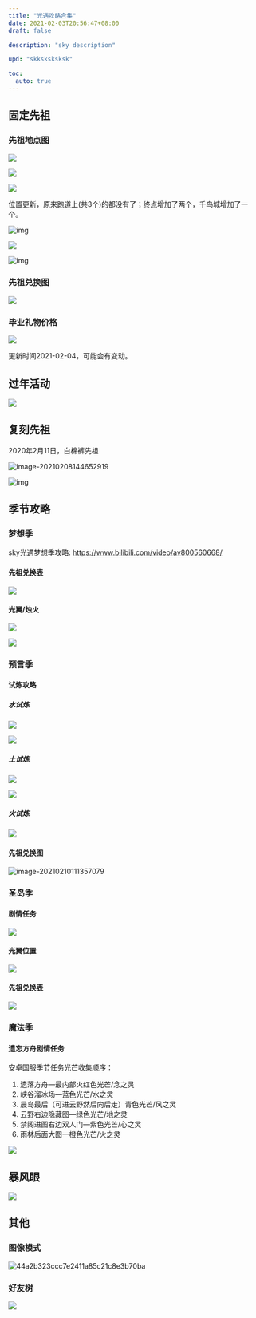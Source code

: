 ```yaml
---
title: "光遇攻略合集"
date: 2021-02-03T20:56:47+08:00
draft: false

description: "sky description"

upd: "skksksksksk"

toc:
  auto: true
---
```


## 	固定先祖

### 先祖地点图

![](https://c-img.18183.com/images/2020/07/10/90c7ad5db815640d6a852bcace8ca600.jpg@!18183)

![](https://c-img.18183.com/images/2020/07/10/55c5f1ff17ec3e067afae0fe1951cdea.jpg@!18183)

![](https://c-img.18183.com/images/2020/07/10/28ae426d44e8b00c812ecb2024077394.jpg@!18183)

位置更新，原来跑道上(共3个)的都没有了；终点增加了两个，千鸟城增加了一个。

![img](https://c-img.18183.com/images/2020/07/10/c32e2b28e084a51983e2c5832dcd3fc5.jpg@!18183)

![](https://c-img.18183.com/images/2020/07/10/7ed25e3d95340ff2be3b4070f41b7e3c.jpg@!18183)

![img](https://c-img.18183.com/images/2020/07/10/45461b922e690bfd5cf15fb70089c4fb.jpg@!18183)

### 先祖兑换图

![](https://cdn.jsdelivr.net/gh/henrywu97/FigBed/Figs/20210130204610.jpg)

### 毕业礼物价格

![](https://cdn.jsdelivr.net/gh/henrywu97/FigBed/Figs/20210206115352.jpg)

更新时间2021-02-04，可能会有变动。

## 过年活动

![](https://cdn.jsdelivr.net/gh/henrywu97/FigBed/Figs/20210206145521.jpg)

## 复刻先祖

2020年2月11日，白棉裤先祖

![image-20210208144652919](C:\Users\Wuhao\AppData\Roaming\Typora\typora-user-images\image-20210208144652919.png)

![img](https://ww2.sinaimg.cn/bmiddle/0087NTXCgy1gng0oqbjpkj30kf1bh0w8.jpg)

## 季节攻略

### 梦想季

sky光遇梦想季攻略: https://www.bilibili.com/video/av800560668/

#### 先祖兑换表

![](https://cdn.jsdelivr.net/gh/henrywu97/FigBed/Figs/20210206145656.jpg)

#### 光翼/烛火

![](https://cdn.jsdelivr.net/gh/henrywu97/FigBed/Figs/20210206145414.jpg)

![](https://cdn.jsdelivr.net/gh/henrywu97/FigBed/Figs/20210206145724.jpg)

### 预言季

#### 试炼攻略

##### 水试炼

![](https://cdn.jsdelivr.net/gh/henrywu97/FigBed/Figs/20210210114413.jpg)

![](https://cdn.jsdelivr.net/gh/henrywu97/FigBed/Figs/20210210121158.jpg)

##### 土试炼

![](https://cdn.jsdelivr.net/gh/henrywu97/FigBed/Figs/20210210121227.jpg)

![](https://cdn.jsdelivr.net/gh/henrywu97/FigBed/Figs/20210210121307.jpg)

##### 火试炼

![](https://cdn.jsdelivr.net/gh/henrywu97/FigBed/Figs/20210210121334.jpg)

#### 先祖兑换图

![image-20210210111357079](https://cdn.jsdelivr.net/gh/henrywu97/FigBed/Figs/20210210111359.png)

### 圣岛季

#### 剧情任务

![](https://cdn.jsdelivr.net/gh/henrywu97/FigBed/Figs/20210206114631.jpg)

#### 光翼位置

![](https://cdn.jsdelivr.net/gh/henrywu97/FigBed/Figs/20210206205431.jpg)

#### 先祖兑换表

![](https://cdn.jsdelivr.net/gh/henrywu97/FigBed/Figs/20210206115115.jpg)

### 魔法季

#### 遗忘方舟剧情任务

安卓国服季节任务光芒收集顺序：

1. 遗落方舟—最内部火红色光芒/念之灵
2. 峡谷溜冰场—蓝色光芒/水之灵
3. 晨岛最后（可进云野然后向后走）青色光芒/风之灵
4. 云野右边隐藏图—绿色光芒/地之灵
5. 禁阁进图右边双人门—紫色光芒/心之灵
6. 雨林后面大图一橙色光芒/火之灵

![](https://cdn.jsdelivr.net/gh/henrywu97/FigBed/Figs/20210206120851.jpg)

## 暴风眼

![](https://cdn.jsdelivr.net/gh/henrywu97/FigBed/Figs/20210210121530.jpg)

## 其他

### 图像模式

![44a2b323ccc7e2411a85c21c8e3b70ba](https://cdn.jsdelivr.net/gh/henrywu97/FigBed/Figs/20210206141233.jpg)

### 好友树

![](https://cdn.jsdelivr.net/gh/henrywu97/FigBed/Figs/20210206145217.jpg)